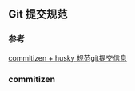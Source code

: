 ## Git 提交规范

### 参考
[commitizen + husky 规范git提交信息](https://juejin.cn/post/6844904025868271629)
### commitizen
